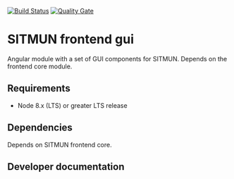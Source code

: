 [![Build Status](https://travis-ci.com/sitmun/sitmun-frontend-gui.svg?branch=master)](https://travis-ci.com/sitmun/sitmun-frontend-gui)
[![Quality Gate](https://sonarcloud.io/api/project_badges/measure?project=org.sitmun:sitmun-frontend-gui&metric=alert_status)](https://sonarcloud.io/dashboard?id=org.sitmun:sitmun-frontend-gui)


# SITMUN frontend gui
Angular module with a set of GUI components  for SITMUN. Depends on the frontend core module.


## Requirements

- Node 8.x (LTS) or greater LTS release

## Dependencies

Depends on SITMUN frontend core.

## Developer documentation



